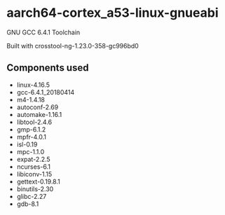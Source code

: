# aarch64-cortex_a53-linux-gnueabi

GNU GCC 6.4.1 Toolchain

Built with crosstool-ng-1.23.0-358-gc996bd0

## Components used

- linux-4.16.5
- gcc-6.4.1_20180414
- m4-1.4.18
- autoconf-2.69
- automake-1.16.1
- libtool-2.4.6
- gmp-6.1.2
- mpfr-4.0.1
- isl-0.19
- mpc-1.1.0
- expat-2.2.5
- ncurses-6.1
- libiconv-1.15
- gettext-0.19.8.1
- binutils-2.30
- glibc-2.27
- gdb-8.1

